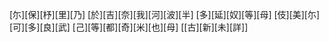 [尓][保][杼][里][乃] [於][吉][奈][我][河][波][半] [多][延][奴][等][母] [伎][美][尓][可][多][良][武] [己][等][都][奇][米][也][母] [[古][新][未][詳]]

